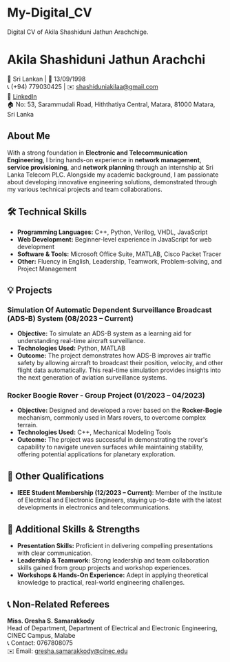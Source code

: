# My-Digital_CV
Digital CV of Akila Shashiduni Jathun Arachchige.

# Akila Shashiduni Jathun Arachchi

📍 Sri Lankan | 🎂 13/09/1998  
📞 (+94) 779030425 | ✉️ [shashiduniakilaa@gmail.com](mailto:shashiduniakilaa@gmail.com)  
🔗 [LinkedIn](https://www.linkedin.com/in/akila-shashiduni-jathun-arachchi-796b63193)  
🏠 No: 53, Sarammudali Road, Hiththatiya Central, Matara, 81000 Matara, Sri Lanka  

## About Me

With a strong foundation in **Electronic and Telecommunication Engineering**, I bring hands-on experience in **network management**, **service provisioning**, and **network planning** through an internship at Sri Lanka Telecom PLC. Alongside my academic background, I am passionate about developing innovative engineering solutions, demonstrated through my various technical projects and team collaborations.

## 🛠️ Technical Skills

- **Programming Languages:** C++, Python, Verilog, VHDL, JavaScript  
- **Web Development:** Beginner-level experience in JavaScript for web development  
- **Software & Tools:** Microsoft Office Suite, MATLAB, Cisco Packet Tracer  
- **Other:** Fluency in English, Leadership, Teamwork, Problem-solving, and Project Management  

## 💡 Projects

### Simulation Of Automatic Dependent Surveillance Broadcast (ADS-B) System (08/2023 – Current)
- **Objective:** To simulate an ADS-B system as a learning aid for understanding real-time aircraft surveillance.
- **Technologies Used:** Python, MATLAB
- **Outcome:** The project demonstrates how ADS-B improves air traffic safety by allowing aircraft to broadcast their position, velocity, and other flight data automatically. This real-time simulation provides insights into the next generation of aviation surveillance systems.

### Rocker Boogie Rover - Group Project (01/2023 – 04/2023)
- **Objective:** Designed and developed a rover based on the **Rocker-Bogie** mechanism, commonly used in Mars rovers, to overcome complex terrain.
- **Technologies Used:** C++, Mechanical Modeling Tools
- **Outcome:** The project was successful in demonstrating the rover's capability to navigate uneven surfaces while maintaining stability, offering potential applications for planetary exploration.

## 🏅 Other Qualifications

- **IEEE Student Membership (12/2023 – Current)**: Member of the Institute of Electrical and Electronic Engineers, staying up-to-date with the latest developments in electronics and telecommunications.

## 🌟 Additional Skills & Strengths

- **Presentation Skills:** Proficient in delivering compelling presentations with clear communication.
- **Leadership & Teamwork:** Strong leadership and team collaboration skills gained from group projects and workshop experiences.
- **Workshops & Hands-On Experience:** Adept in applying theoretical knowledge to practical, real-world engineering challenges.

## 📞 Non-Related Referees

**Miss. Gresha S. Samarakkody**  
Head of Department, Department of Electrical and Electronic Engineering, CINEC Campus, Malabe  
📞 Contact: 0767808075  
✉️ Email: [gresha.samarakkody@cinec.edu](mailto:gresha.samarakkody@cinec.edu)
